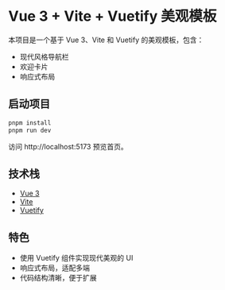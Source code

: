 # Vue 3 + Vite + Vuetify 美观模板

本项目是一个基于 Vue 3、Vite 和 Vuetify 的美观模板，包含：
- 现代风格导航栏
- 欢迎卡片
- 响应式布局

## 启动项目

```sh
pnpm install
pnpm run dev
```

访问 http://localhost:5173 预览首页。

## 技术栈
- [Vue 3](https://vuejs.org/)
- [Vite](https://vitejs.dev/)
- [Vuetify](https://vuetifyjs.com/zh-Hans/)

## 特色
- 使用 Vuetify 组件实现现代美观的 UI
- 响应式布局，适配多端
- 代码结构清晰，便于扩展
